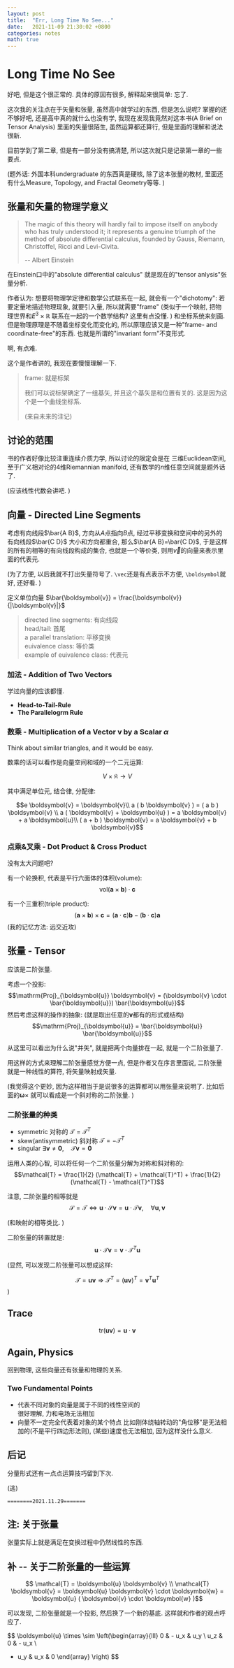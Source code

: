 ```yaml
---
layout: post
title:  "Err, Long Time No See..."
date:   2021-11-09 21:30:02 +0800 
categories: notes
math: true
---
```

# Long Time No See
好吧, 但是这个很正常的. 
具体的原因有很多, 解释起来很简单: 
忘了. 

这次我的关注点在于矢量和张量, 虽然高中就学过的东西, 
但是怎么说呢? 掌握的还不够好吧, 还是高中真的就什么也没有学, 
我现在发现我竟然对这本书(A Brief on Tensor Analysis)
里面的矢量很陌生, 虽然运算都还算行, 但是里面的理解和说法很新. 

目前学到了第二章, 但是有一部分没有搞清楚, 
所以这次就只是记录第一章的一些要点. 

(题外话: 外国本科undergraduate 的东西真是硬核, 
除了这本张量的教材, 里面还有什么Measure, 
Topology, and Fractal Geometry等等. )

## 张量和矢量的物理学意义
> The magic of this theory will hardly fail to 
> impose itself on anybody who has truly understood it;
> it represents a genuine triumph of the method of 
> absolute differential calculus, founded by
> Gauss, Riemann, Christoffel, Ricci and Levi-Civita.
> 
> -- Albert Einstein

在Einstein口中的"absolute differential calculus"
就是现在的"tensor anlysis"张量分析. 

作者认为: 想要将物理学定律和数学公式联系在一起, 
就会有一个"dichotomy": 若要定量地描述物理现象, 就要引入量, 
所以就需要"frame"
(类似于一个映射, 把物理世界和$E^3 \times \mathbb{R}$
联系在一起的一个数学结构? 这里有点没懂. )
和坐标系统来刻画. 但是物理原理是不随着坐标变化而变化的, 
所以原理应该又是一种"frame- and coordinate-free"的东西. 
也就是所谓的"invariant form"不变形式. 

啊, 有点难. 

这个是作者讲的, 我现在要慢慢理解一下. 

> frame: 就是标架
> 
> 我们可以说标架确定了一组基矢, 
> 并且这个基矢是和位置有关的. 
> 这是因为这个是一个曲线坐标系. 
> 
> (来自未来的注记)

## 讨论的范围
书的作者好像比较注重连续介质力学, 所以讨论的限定会是在
三维Euclidean空间, 至于广义相对论的4维Riemannian 
manifold, 还有数学的$n$维任意空间就是题外话了. 

(应该线性代数会讲吧. )

## 向量 - Directed Line Segments
考虑有向线段$\bar{A B}$, 方向从$A$点指向$B$点, 
经过平移变换和空间中的另外的有向线段$\bar{C D}$
大小和方向都重合, 那么$\bar{A B}=\bar{C D}$, 
于是这样的所有的相等的有向线段构成的集合, 
也就是一个等价类, 则用$\vec{v}$的向量来表示里面的代表元. 

(为了方便, 以后我就不打出矢量符号了. 
`\vec`还是有点表示不方便, `\boldsymbol`就好, 还好看. )

定义单位向量
$\bar{\boldsymbol{v}} 
  = \frac{\boldsymbol{v}}{|\boldsymbol{v}|}$

> directed line segments: 有向线段  
> head/tail: 首尾  
> a parallel translation: 平移变换   
> euivalence class: 等价类  
> example of euivalence class: 代表元

### 加法 - Addition of Two Vectors
学过向量的应该都懂. 
* **Head-to-Tail-Rule**
* **The Parallelogrm Rule**

### 数乘 - Multiplication of a Vector $\boldsymbol{v}$ by a Scalar $\alpha$
Think about similar triangles, and it would be easy. 

数乘的话可以看作是向量空间和域的一个二元运算: 

$$V \times \mathfrak{K} \rightarrow V$$

其中满足单位元, 结合律, 分配律: 

$$e \boldsymbol{v} = \boldsymbol{v}\\
a ( b \boldsymbol{v} ) = ( a b ) \boldsymbol{v} \\
a ( \boldsymbol{v} + \boldsymbol{u} ) = 
a \boldsymbol{v} + a \boldsymbol{u}\\
( a + b ) \boldsymbol{v} = a \boldsymbol{v} + b \boldsymbol{v}$$

### 点乘&叉乘 - Dot Product & Cross Product
没有太大问题吧? 

有一个轮换积, 代表是平行六面体的体积(volume):
$$\mathrm{vol} (\boldsymbol{a} \times \boldsymbol{b}) 
  \cdot \boldsymbol{c}$$

有一个三重积(triple product): 
$$(\boldsymbol{a} \times \boldsymbol{b}) 
  \times \boldsymbol{c}
  = (\boldsymbol{a} \cdot \boldsymbol{c})
    \boldsymbol{b}
    - 
    (\boldsymbol{b} \cdot \boldsymbol{c})
    \boldsymbol{a}$$
(我的记忆方法: 远交近攻)

## 张量 - Tensor
应该是二阶张量. 

考虑一个投影: 
$$\mathrm{Proj}_{\boldsymbol{u}} \boldsymbol{v}
  = (\boldsymbol{v} \cdot \bar{\boldsymbol{u}})
    \bar{\boldsymbol{u}}$$
然后考虑这样的操作的抽象: 
(就是取出任意的$\boldsymbol{v}$都有的形式或结构)
$$\mathrm{Proj}_{\boldsymbol{u}}
  = \bar{\boldsymbol{u}} \bar{\boldsymbol{u}}$$

从这里可以看出为什么说"并矢", 就是把两个向量排在一起, 
就是一个二阶张量了. 

用这样的方式来理解二阶张量感觉方便一点, 但是作者又在序言里面说, 
二阶张量就是一种线性的算符, 将矢量映射成矢量. 

(我觉得这个更妙, 因为这样相当于是说很多的运算都可以用张量来说明了. 
比如后面的$\boldsymbol{\omega} \times$
就可以看成是一个斜对称的二阶张量. )

### 二阶张量的种类
* symmetric 对称的 $\mathcal{T} = \mathcal{T}^T$
* skew(antisymmetric) 斜对称 $\mathcal{T} = - \mathcal{T}^T$
* singular $\exists \boldsymbol{v} \neq \boldsymbol{0}, 
            \quad
            \mathcal{T} \boldsymbol{v} = \boldsymbol{0}$

运用人类的心智, 可以将任何一个二阶张量分解为对称和斜对称的: 
$$\mathcal{T} = \frac{1}{2} (\mathcal{T} + \mathcal{T}^T)
              + \frac{1}{2} (\mathcal{T} - \mathcal{T}^T)$$

注意, 二阶张量的相等就是
$$\mathcal{S} = \mathcal{T}
  \Leftrightarrow
  \boldsymbol{u} \cdot \mathcal{S} \boldsymbol{v}
  = \boldsymbol{u} \cdot \mathcal{T} \boldsymbol{v}, 
  \quad \forall \boldsymbol{u}, \boldsymbol{v}$$

(和映射的相等类比. )

二阶张量的转置就是: 
$$\boldsymbol{u} \cdot \mathcal{T} \boldsymbol{v}
  = \boldsymbol{v} \cdot \mathcal{T}^T \boldsymbol{u}$$

(显然, 可以发现二阶张量可以想成这样: 

$$ \mathcal{T} = \boldsymbol{u} \boldsymbol{v} \Rightarrow \mathcal{T}^T = ( \boldsymbol{u} \boldsymbol{v} )^T = \boldsymbol{v}^T \boldsymbol{u}^T$$ )

## Trace
$$\mathrm{tr}(\boldsymbol{u} \boldsymbol{v})
  = \boldsymbol{u} \cdot \boldsymbol{v}$$

## Again, Physics
回到物理, 这些向量还有张量和物理的关系. 

### Two Fundamental Points
* 代表不同对象的向量是属于不同的线性空间的  
  很好理解, 力和电场无法相加
* 向量不一定完全代表着对象的某个特点
  比如刚体绕轴转动的"角位移"是无法相加的(不是平行四边形法则), 
  (某些)速度也无法相加, 因为这样没什么意义. 

## 后记
分量形式还有一点点运算技巧留到下次. 

(逃)

```
========2021.11.29=======
```

## 注: 关于张量
张量实际上就是满足在变换过程中仍然线性的东西. 

## 补 -- 关于二阶张量的一些运算
$$ \mathcal{T} = \boldsymbol{u} \boldsymbol{v} \\ \mathcal{T} \boldsymbol{v} = \boldsymbol{u} \boldsymbol{v} \cdot \boldsymbol{w} = \boldsymbol{u} ( \boldsymbol{v} \cdot \boldsymbol{w} )$$

可以发现, 二阶张量就是一个投影, 然后换了一个新的基底. 
这样就和作者的观点呼应了. 

$$ \boldsymbol{u} \times \sim \left(\begin{array}{lll}
  0 & - u_x & u_y \\
  u_z & 0 & - u_x \\
  - u_y & u_x & 0
\end{array} \right) $$